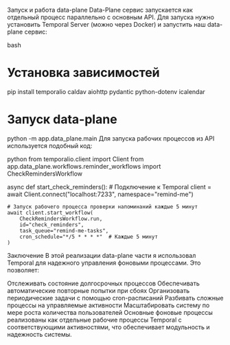 Запуск и работа data-plane
Data-Plane сервис запускается как отдельный процесс параллельно с основным API. Для запуска нужно установить Temporal Server (можно через Docker) и запустить наш data-plane сервис:

bash
# Установка зависимостей
pip install temporalio caldav aiohttp pydantic python-dotenv icalendar

# Запуск data-plane
python -m app.data_plane.main
Для запуска рабочих процессов из API используется подобный код:

python
from temporalio.client import Client
from app.data_plane.workflows.reminder_workflows import CheckRemindersWorkflow

async def start_check_reminders():
    # Подключение к Temporal
    client = await Client.connect("localhost:7233", namespace="remind-me")
    
    # Запуск рабочего процесса проверки напоминаний каждые 5 минут
    await client.start_workflow(
        CheckRemindersWorkflow.run,
        id="check_reminders",
        task_queue="remind-me-tasks",
        cron_schedule="*/5 * * * *"  # Каждые 5 минут
    )
Заключение
В этой реализации data-plane части я использовал Temporal для надежного управления фоновыми процессами. Это позволяет:

Отслеживать состояние долгосрочных процессов
Обеспечивать автоматические повторные попытки при сбоях
Организовать периодические задачи с помощью cron-расписаний
Разбивать сложные процессы на управляемые активности
Масштабировать систему по мере роста количества пользователей
Основные фоновые процессы реализованы как отдельные рабочие процессы Temporal с соответствующими активностями, что обеспечивает модульность и надежность системы.